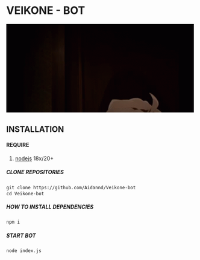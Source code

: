  # VEIKONE - BOT

![](./src/veiko.gif)

## INSTALLATION

#### REQUIRE
1. [nodejs](https://nodejs.org/en/download) 18x/20+

##### CLONE REPOSITORIES
```Alpine Abuild
git clone https://github.com/Aidannd/Veikone-bot
cd Veikone-bot
```

#####  HOW TO INSTALL DEPENDENCIES
```Alpine Abuild
npm i
```

#####  START BOT
```Alpine Abuild
node index.js
```
